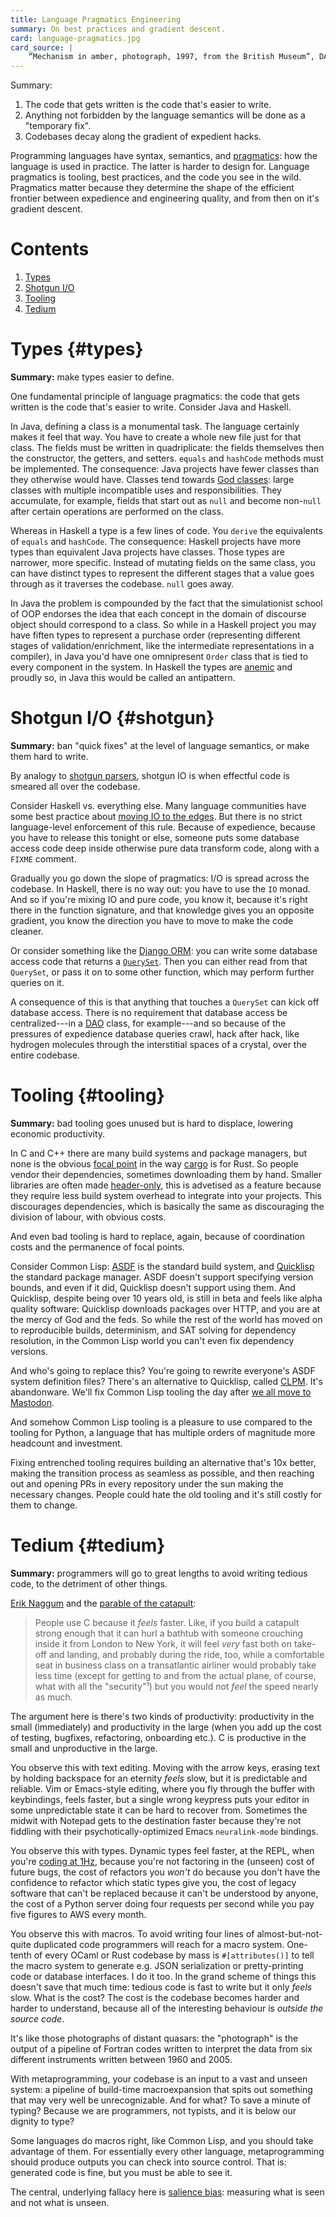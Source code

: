 ```yaml
---
title: Language Pragmatics Engineering
summary: On best practices and gradient descent.
card: language-pragmatics.jpg
card_source: |
    “Mechanism in amber, photograph, 1997, from the British Museum”, DALL-E, June 2022.
---
```


Summary:

1. The code that gets written is the code that's easier to write.
2. Anything not forbidden by the language semantics will be done as a "temporary
   fix".
2. Codebases decay along the gradient of expedient hacks.

Programming languages have syntax, semantics, and [pragmatics][pragma]: how the
language is used in practice. The latter is harder to design for. Language
pragmatics is tooling, best practices, and the code you see in the
wild. Pragmatics matter because they determine the shape of the efficient
frontier between expedience and engineering quality, and from then on it's
gradient descent.

[pragma]: https://en.wikipedia.org/wiki/Pragmatics

# Contents

1. [Types](#types)
1. [Shotgun I/O](#shotgun)
1. [Tooling](#tooling)
1. [Tedium](#tedium)

# Types {#types}

**Summary:** make types easier to define.

One fundamental principle of language pragmatics: the code that gets written is
the code that's easier to write. Consider Java and Haskell.

In Java, defining a class is a monumental task. The language certainly makes it
feel that way. You have to create a whole new file just for that class. The
fields must be written in quadriplicate: the fields themselves then the
constructor, the getters, and setters. `equals` and `hashCode` methods must be
implemented. The consequence: Java projects have fewer classes than they
otherwise would have. Classes tend towards [God classes][god]: large classes
with multiple incompatible uses and responsibilities. They accumulate, for
example, fields that start out as `null` and become non-`null` after certain
operations are performed on the class.

[god]: https://en.wikipedia.org/wiki/God_object

Whereas in Haskell a type is a few lines of code. You `derive` the equivalents
of `equals` and `hashCode`. The consequence: Haskell projects have more types
than equivalent Java projects have classes. Those types are narrower, more
specific. Instead of mutating fields on the same class, you can have distinct
types to represent the different stages that a value goes through as it
traverses the codebase. `null` goes away.

In Java the problem is compounded by the fact that the simulationist school of
OOP endorses the idea that each concept in the domain of discourse object should
correspond to a class. So while in a Haskell project you may have fiften types
to represent a purchase order (representing different stages of
validation/enrichment, like the intermediate representations in a compiler), in
Java you'd have one omnipresent `Order` class that is tied to every component in
the system. In Haskell the types are [anemic][anemia] and proudly so, in Java
this would be called an antipattern.

[anemia]: https://martinfowler.com/bliki/AnemicDomainModel.html

# Shotgun I/O {#shotgun}

**Summary:** ban "quick fixes" at the level of language semantics, or make them
hard to write.

By analogy to [shotgun parsers][shotgun], shotgun IO is when effectful code is
smeared all over the codebase.

[shotgun]: http://langsec.org/papers/langsec-cwes-secdev2016.pdf

Consider Haskell vs. everything else. Many language communities have some best
practice about [moving IO to the edges][edge]. But there is no strict
language-level enforcement of this rule. Because of expedience, because you have
to release this tonight or else, someone puts some database access code deep
inside otherwise pure data transform code, along with a `FIXME` comment.

[edge]: http://eweise.com/post/sideeffects/

Gradually you go down the slope of pragmatics: I/O is spread across the
codebase. In Haskell, there is no way out: you have to use the `IO` monad. And
so if you're mixing IO and pure code, you know it, because it's right there in
the function signature, and that knowledge gives you an opposite gradient, you
know the direction you have to move to make the code cleaner.

Or consider something like the [Django ORM][django]: you can write some database
access code that returns a [`QuerySet`][qs]. Then you can either read from that
`QuerySet`, or pass it on to some other function, which may perform further
queries on it.

[django]: https://docs.djangoproject.com/en/4.2/topics/db/
[qs]: https://docs.djangoproject.com/en/4.2/ref/models/querysets/

A consequence of this is that anything that touches a `QuerySet` can kick off
database access. There is no requirement that database access be
centralized---in a [DAO][dao] class, for example---and so because of the
pressures of expedience database queries crawl, hack after hack, like hydrogen
molecules through the interstitial spaces of a crystal, over the entire
codebase.

[dao]: https://en.wikipedia.org/wiki/Data_access_object

# Tooling {#tooling}

**Summary:** bad tooling goes unused but is hard to displace, lowering economic
productivity.

In C and C++ there are many build systems and package managers, but none is the
obvious [focal point][fp] in the way [cargo][cargo] is for Rust. So people
vendor their dependencies, sometimes downloading them by hand. Smaller libraries
are often made [header-only][header], this is advetised as a feature because
they require less build system overhead to integrate into your projects. This
discourages dependencies, which is basically the same as discouraging the
division of labour, with obvious costs.

[fp]: https://en.wikipedia.org/wiki/Focal_point_(game_theory)
[cargo]: https://doc.rust-lang.org/cargo/
[header]: https://en.wikipedia.org/wiki/Header-only

And even bad tooling is hard to replace, again, because of coordination costs
and the permanence of focal points.

Consider Common Lisp: [ASDF][asdf] is the standard build system, and
[Quicklisp][ql] the standard package manager. ASDF doesn't support specifying
version bounds, and even if it did, Quicklisp doesn't support using them. And
Quicklisp, despite being over 10 years old, is still in beta and feels like
alpha quality software: Quicklisp downloads packages over HTTP, and you are at
the mercy of God and the feds. So while the rest of the world has moved on to
reproducible builds, determinism, and SAT solving for dependency resolution, in
the Common Lisp world you can't even fix dependency versions.

And who's going to replace this? You're going to rewrite everyone's ASDF system
definition files? There's an alternative to Quicklisp, called [CLPM][clpm]. It's
abandonware. We'll fix Common Lisp tooling the day after [we all move to
Mastodon][masto].

[asdf]: https://asdf.common-lisp.dev/
[ql]: https://www.quicklisp.org/beta/
[clpm]: https://www.clpm.dev/
[masto]: /article/youre-not-going-anywhere

And somehow Common Lisp tooling is a pleasure to use compared to the tooling for
Python, a language that has multiple orders of magnitude more headcount and
investment.

Fixing entrenched tooling requires building an alternative that's 10x better,
making the transition process as seamless as possible, and then reaching out and
opening PRs in every repository under the sun making the necessary
changes. People could hate the old tooling and it's still costly for them to
change.

# Tedium {#tedium}

**Summary:** programmers will go to great lengths to avoid writing tedious code,
to the detriment of other things.

[Erik Naggum][erik] and the [parable of the catapult][parable]:

[erik]: http://www.loper-os.org/?p=165
[parable]: https://groups.google.com/g/comp.lang.lisp/c/Vn31kjztWpQ#52564cc186195b05

>People use C because it _feels_ faster. Like, if you build a catapult strong
>enough that it can hurl a bathtub with someone crouching inside it from London
>to New York, it will feel _very_ fast both on take-off and landing, and
>probably during the ride, too, while a comfortable seat in business class on a
>transatlantic airliner would probably take less time (except for getting to and
>from the actual plane, of course, what with all the "security"¹) but you would
>not _feel_ the speed nearly as much.

The argument here is there's two kinds of productivity: productivity in the
small (immediately) and productivity in the large (when you add up the cost of
testing, bugfixes, refactoring, onboarding etc.). C is productive in the small
and unproductive in the large.

You observe this with text editing. Moving with the arrow keys, erasing text by
holding backspace for an eternity _feels_ slow, but it is predictable and
reliable. Vim or Emacs-style editing, where you fly through the buffer with
keybindings, feels faster, but a single wrong keypress puts your editor in some
unpredictable state it can be hard to recover from. Sometimes the midwit with
Notepad gets to the destination faster because they're not fiddling with their
psychotically-optimized Emacs `neuralink-mode` bindings.

You observe this with types. Dynamic types feel faster, at the REPL, when you're
[coding at 1Hz][hz], because you're not factoring in the (unseen) cost of future
bugs, the cost of refactors you _won't_ do because you don't have the confidence
to refactor which static types give you, the cost of legacy software that can't
be replaced because it can't be understood by anyone, the cost of a Python
server doing four requests per second while you pay five figures to AWS every
month.

[hz]: https://medium.com/hackernoon/software-development-at-1-hz-5530bb58fc0e

You observe this with macros. To avoid writing four lines of
almost-but-not-quite duplicated code programmers will reach for a macro
system. One-tenth of every OCaml or Rust codebase by mass is `#[attributes()]`
to tell the macro system to generate e.g. JSON serialization or pretty-printing
code or database interfaces. I do it too. In the grand scheme of things this
doesn't save that much time: tedious code is fast to write but it only _feels_
slow. What is the cost? The cost is the codebase becomes harder and harder to
understand, because all of the interesting behaviour is _outside the source
code_.

It's like those photographs of distant quasars: the "photograph" is the output
of a pipeline of Fortran codes written to interpret the data from six different
instruments written between 1960 and 2005.

With metaprogramming, your codebase is an input to a vast and unseen system: a
pipeline of build-time macroexpansion that spits out something that may very
well be unrecognizable. And for what? To save a minute of typing?  Because we
are programmers, not typists, and it is below our dignity to type?

Some languages do macros right, like Common Lisp, and you should take advantage
of them. For essentially every other language, metaprogramming should produce
outputs you can check into source control. That is: generated code is fine, but
you must be able to see it.

The central, underlying fallacy here is [salience bias][bias]: measuring what is
seen and not what is unseen.

[bias]: https://en.wikipedia.org/wiki/Salience_(neuroscience)#Salience_bias
